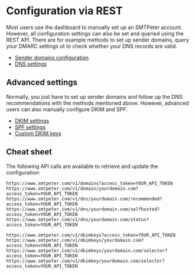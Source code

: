 # Configuration via REST

Most users use the dashboard to manually set up an SMTPeter account.
However, all configuration settings can also be set and queried using
the REST API. There are for example methods to set up sender domains,
query your DMARC settings ot to check whether your DNS records are valid.

* [Sender domains configuration](rest-sender-domains)
* [DNS settings](rest-dns)


## Advanced settings

Normally, you just have to set up sender domains and follow up the DNS 
recommendations with the methods mentioned above. However, advanced users
can also manually configure DKIM and SPF.

* [DKIM settings](rest-dkim)
* [SPF settings](rest-spf)
* [Custom DKIM keys](rest-custom-dkim)


## Cheat sheet

The following API calls are available to retrieve and update the
configuration:

````text
https://www.smtpeter.com/v1/domains?access_token=YOUR_API_TOKEN
https://www.smtpeter.com/v1/domain/yourdomain.com?access_token=YOUR_API_TOKEN
https://www.smtpeter.com/v1/dns/yourdomain.com/recommended?access_token=YOUR_API_TOKEN
https://www.smtpeter.com/v1/dns/yourdomain.com/selfhosted?access_token=YOUR_API_TOKEN
https://www.smtpeter.com/v1/dns/yourdomain.com/status?access_token=YOUR_API_TOKEN

https://www.smtpeter.com/v1/dkimkeys?access_token=YOUR_API_TOKEN
https://www.smtpeter.com/v1/dkimkeys/yourdomain.com?access_token=YOUR_API_TOKEN
https://www.smtpeter.com/v1/dkimkeys/yourdomain.com/selector?access_token=YOUR_API_TOKEN
https://www.smtpeter.com/v1/dkimkey/yourdomain.com/selector?access_token=YOUR_API_TOKEN
````

